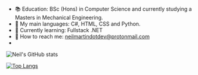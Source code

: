 - :books:  Education: BSc (Hons) in Computer Science and currently studying a Masters in Mechanical Engineering.
- :speech_balloon: My main languages: C#, HTML, CSS and Python.
- :seedling: Currently learning: Fullstack .NET
- :calling: How to reach me: neilmartindotdev@protonmail.com
- 
![Neil's GitHub stats](https://github-readme-stats.vercel.app/api?username=neilmartindev&show_icons=true&theme=react)

[![Top Langs](https://github-readme-stats.vercel.app/api/top-langs/?username=neilmartindev&hide=css)](https://github.com/neilmartindev/github-readme-statstheme=radical)
